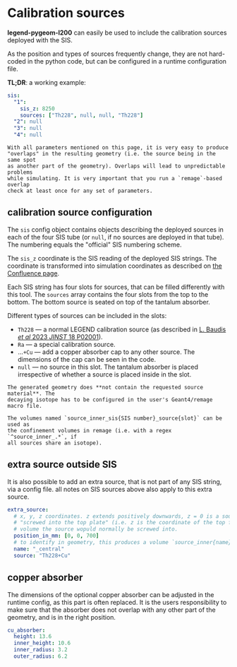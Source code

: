 # Calibration sources

**legend-pygeom-l200** can easily be used to include the calibration sources
deployed with the SIS.

As the position and types of sources frequently change, they are not hard-coded
in the python code, but can be configured in a runtime configuration file.

**TL;DR**: a working example:

```yaml
sis:
  "1":
    sis_z: 8250
    sources: ["Th228", null, null, "Th228"]
  "2": null
  "3": null
  "4": null
```

```{warning}
With all parameters mentioned on this page, it is very easy to produce
"overlaps" in the resulting geometry (i.e. the source being in the same spot
as another part of the geometry). Overlaps will lead to unpredictable problems
while simulating. It is very important that you run a `remage`-based overlap
check at least once for any set of parameters.
```

## calibration source configuration

The `sis` config object contains objects describing the deployed sources in each
of the four SIS tube (or `null`, if no sources are deployed in that tube). The
numbering equals the "official" SIS numbering scheme.

The `sis_z` coordinate is the SIS reading of the deployed SIS strings. The
coordinate is transformed into simulation coordinates as described on [the
Confluence page][confluence-coord].

Each SIS string has four slots for sources, that can be filled differently with
this tool. The `sources` array contains the four slots from the top to the
bottom. The bottom source is seated on top of the tantalum absorber.

Different types of sources can be included in the slots:

- `Th228` — a normal LEGEND calibration source (as described in [L. Baudis _et
  al_ 2023 _JINST_ 18 P02001][citation-source]).
- `Ra` — a special calibration source.
- ...`+Cu` — add a copper absorber cap to any other source. The dimensions of
  the cap can be seen in the code.
- `null` — no source in this slot. The tantalum absorber is placed irrespective
  of whether a source is placed inside in the slot.

```{note}
The generated geometry does **not contain the requested source material**. The
decaying isotope has to be configured in the user's Geant4/remage macro file.

The volumes named `source_inner_sis{SIS number}_source{slot}` can be used as
the confinement volumes in remage (i.e. with a regex `^source_inner_.*`, if
all sources share an isotope).
```

## extra source outside SIS

It is also possible to add an extra source, that is not part of any SIS string,
via a config file. all notes on SIS sources above also apply to this extra
source.

```yaml
extra_source:
  # x, y, z coordinates. z extends positively downwards, z = 0 is a source
  # "screwed into the top plate" (i.e. z is the coordinate of the top face of the
  # volume the source wopuld normally be screwed into.
  position_in_mm: [0, 0, 700]
  # to identify in geometry, this produces a volume `source_inner{name}`
  name: "_central"
  source: "Th228+Cu"
```

## copper absorber

The dimensions of the optional copper absorber can be adjusted in the runtime
config, as this part is often replaced. It is the users responsibility to make
sure that the absorber does not overlap with any other part of the geometry, and
is in the right position.

```yaml
cu_absorber:
  height: 13.6
  inner_height: 10.6
  inner_radius: 3.2
  outer_radius: 6.2
```

[confluence-coord]:
  https://legend-exp.atlassian.net/wiki/spaces/LEGEND/pages/1111785478/Calibration+simulations#Source-geometry-%2F-position
[citation-source]: https://doi.org/10.1088/1748-0221/18/02/P02001

